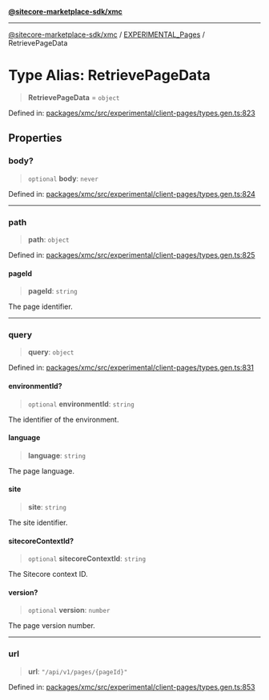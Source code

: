 [**@sitecore-marketplace-sdk/xmc**](../../../../README.md)

***

[@sitecore-marketplace-sdk/xmc](../../../../README.md) / [EXPERIMENTAL\_Pages](../README.md) / RetrievePageData

# Type Alias: RetrievePageData

> **RetrievePageData** = `object`

Defined in: [packages/xmc/src/experimental/client-pages/types.gen.ts:823](https://github.com/Sitecore/marketplace-sdk/blob/main/packages/xmc/src/experimental/client-pages/types.gen.ts#L823)

## Properties

### body?

> `optional` **body**: `never`

Defined in: [packages/xmc/src/experimental/client-pages/types.gen.ts:824](https://github.com/Sitecore/marketplace-sdk/blob/main/packages/xmc/src/experimental/client-pages/types.gen.ts#L824)

***

### path

> **path**: `object`

Defined in: [packages/xmc/src/experimental/client-pages/types.gen.ts:825](https://github.com/Sitecore/marketplace-sdk/blob/main/packages/xmc/src/experimental/client-pages/types.gen.ts#L825)

#### pageId

> **pageId**: `string`

The page identifier.

***

### query

> **query**: `object`

Defined in: [packages/xmc/src/experimental/client-pages/types.gen.ts:831](https://github.com/Sitecore/marketplace-sdk/blob/main/packages/xmc/src/experimental/client-pages/types.gen.ts#L831)

#### environmentId?

> `optional` **environmentId**: `string`

The identifier of the environment.

#### language

> **language**: `string`

The page language.

#### site

> **site**: `string`

The site identifier.

#### sitecoreContextId?

> `optional` **sitecoreContextId**: `string`

The Sitecore context ID.

#### version?

> `optional` **version**: `number`

The page version number.

***

### url

> **url**: `"/api/v1/pages/{pageId}"`

Defined in: [packages/xmc/src/experimental/client-pages/types.gen.ts:853](https://github.com/Sitecore/marketplace-sdk/blob/main/packages/xmc/src/experimental/client-pages/types.gen.ts#L853)
